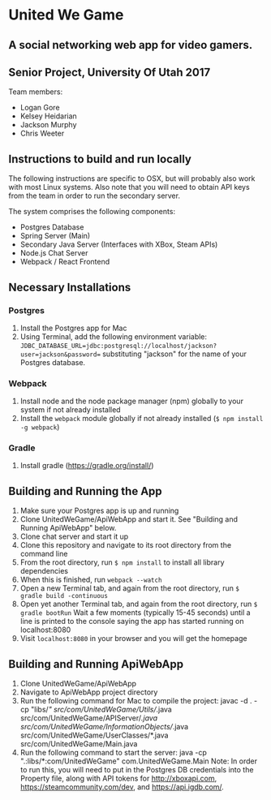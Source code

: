 # United We Game

## A social networking web app for video gamers.

## Senior Project, University Of Utah 2017
Team members: 
- Logan Gore
- Kelsey Heidarian
- Jackson Murphy
- Chris Weeter


## Instructions to build and run locally

The following instructions are specific to OSX, but will probably also work with most Linux systems.
Also note that you will need to obtain API keys from the team in order to run the secondary server.

The system comprises the following components: 
- Postgres Database
- Spring Server (Main)
- Secondary Java Server (Interfaces with XBox, Steam APIs)
- Node.js Chat Server
- Webpack / React Frontend

## Necessary Installations

### Postgres
1. Install the Postgres app for Mac
2. Using Terminal, add the following environment variable:
  `JDBC_DATABASE_URL=jdbc:postgresql://localhost/jackson?user=jackson&password=`
  substituting "jackson" for the name of your Postgres database.
  
### Webpack
1. Install node and the node package manager (npm) globally to your system if not already installed
2. Install the `webpack` module globally if not already installed (`$ npm install -g webpack`)

### Gradle
1. Install gradle (https://gradle.org/install/)


## Building and Running the App

1. Make sure your Postgres app is up and running
2. Clone UnitedWeGame/ApiWebApp and start it. See "Building and Running ApiWebApp" below.
3. Clone chat server and start it up
4. Clone this repository and navigate to its root directory from the command line
5. From the root directory, run `$ npm install` to install all library dependencies 
6. When this is finished, run `webpack --watch` 
7. Open a new Terminal tab, and again from the root directory, run `$ gradle build -continuous`
8. Open yet another Terminal tab, and again from the root directory, run `$ gradle bootRun`
    Wait a few moments (typically 15-45 seconds) until a line is printed to the console saying the app has started running on localhost:8080
9. Visit `localhost:8080` in your browser and you will get the homepage

## Building and Running ApiWebApp
1. Clone UnitedWeGame/ApiWebApp
2. Navigate to ApiWebApp project directory
3. Run the following command for Mac to compile the project: javac -d . -cp "libs/*" src/com/UnitedWeGame/Utils/*.java src/com/UnitedWeGame/APIServer/*.java src/com/UnitedWeGame/InformationObjects/*.java src/com/UnitedWeGame/UserClasses/*.java src/com/UnitedWeGame/Main.java
4. Run the following command to start the server: java -cp ".:libs/*:com/UnitedWeGame" com.UnitedWeGame.Main
Note: In order to run this, you will need to put in the Postgres DB credentials into the Property file, along with API tokens for http://xboxapi.com, https://steamcommunity.com/dev, and https://api.igdb.com/.
